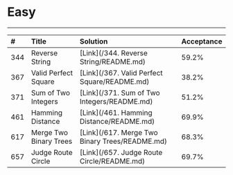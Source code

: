 # **Easy**

---

| \# | Title | Solution | Acceptance |
| :--- | :--- | :--- | :--- |
| 344 | Reverse String | [Link](/344. Reverse String/README.md) | 59.2% |
| 367 | Valid Perfect Square | [Link](/367. Valid Perfect Square/README.md) | 38.2% |
| 371 | Sum of Two Integers | [Link](/371. Sum of Two Integers/README.md) | 51.2% |
| 461 | Hamming Distance | [Link](/461. Hamming Distance/README.md) | 69.9% |
| 617 | Merge Two Binary Trees | [Link](/617. Merge Two Binary Trees/README.md) | 68.3% |
| 657 | Judge Route Circle | [Link](/657. Judge Route Circle/README.md) | 69.7% |



